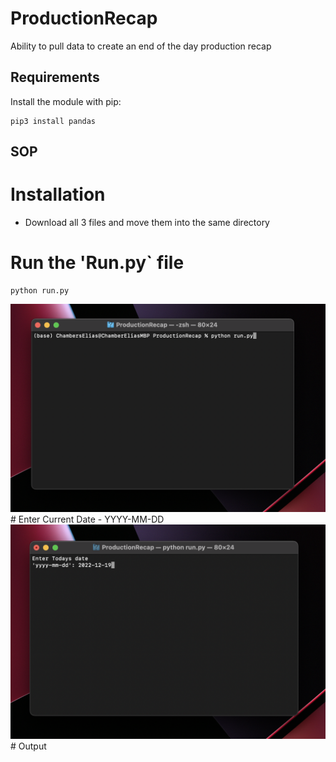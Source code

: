 # ProductionRecap
Ability to pull data to create an end of the day production recap 
## Requirements
Install the module with pip:
```
pip3 install pandas
```
## SOP
# Installation   
- Download all 3 files and move them into the same directory
# Run the 'Run.py` file 
```
python run.py
```
<img src="app_imgs/run.py.png" width="1100"/>
# Enter Current Date 
- YYYY-MM-DD
<img src="app_imgs/date.png" width="1100"/>
# Output 
